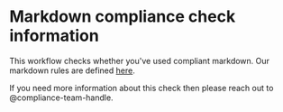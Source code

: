 # Markdown compliance check information

This workflow checks whether you've used compliant markdown. Our markdown rules are defined [here](https://github.com/igorshubovych/markdownlint-cli/blob/master/test/test-config.json). 

If you need more information about this check then please reach out to @compliance-team-handle. 
